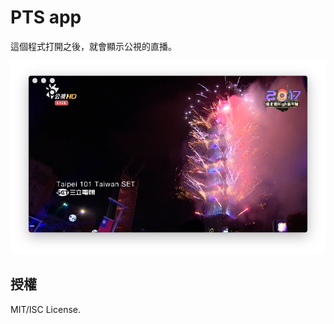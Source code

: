 PTS app
=======

這個程式打開之後，就會顯示公視的直播。

![App screenshot](docs/screenshot.png)

授權
----

MIT/ISC License.
